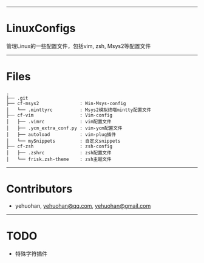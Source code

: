 
---
# LinuxConfigs
 管理Linux的一些配置文件，包括vim, zsh, Msys2等配置文件


---
# Files

```
.
├── .git
├── cf-msys2               : Win-Msys-config
│   └── .minttyrc          : Msys2模拟终端mintty配置文件
├── cf-vim                 : Vim-config
│   ├── .vimrc             : vim配置文件
│   ├── .ycm_extra_conf.py : vim-ycm配置文件
│   ├── autoload           : vim-plug插件
│   └── mySnippets         : 自定义snippets
├── cf-zsh                 : zsh-config
│   ├── .zshrc             : zsh配置文件
│   └── frisk.zsh-theme    : zsh主题文件
```


---
# Contributors
 - yehuohan, yehuohan@qq.com, yehuohan@gmail.com

---
# TODO
 - 特殊字符插件

